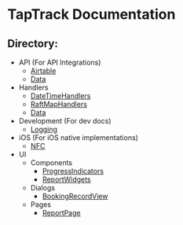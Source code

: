 # TapTrack Documentation

## Directory:
- API (For API Integrations)
  - [Airtable](https://lazy-day-tech.github.io/TapTrackDocs/API/Airtable)
  - [Data](https://lazy-day-tech.github.io/TapTrackDocs/API/Data)
- Handlers
  - [DateTimeHandlers](https://lazy-day-tech.github.io/TapTrackDocs/Handlers/DateTimeHandlers)
  - [RaftMapHandlers](https://lazy-day-tech.github.io/TapTrackDocs/Handlers/RaftMap)
  - [Data](https://lazy-day-tech.github.io/TapTrackDocs/Handlers/Data)
- Development (For dev docs)
  - [Logging](https://lazy-day-tech.github.io/TapTrackDocs/Development/Logging)
- iOS (For iOS native implementations)
  - [NFC](https://lazy-day-tech.github.io/TapTrackDocs/iOS/NFC)
- UI
  - Components
    - [ProgressIndicators](https://lazy-day-tech.github.io/TapTrackDocs/UI/Components/ProgressIndicators)
    - [ReportWidgets](https://lazy-day-tech.github.io/TapTrackDocs/UI/Components/ReportWidgets)
  - Dialogs
    - [BookingRecordView](https://lazy-day-tech.github.io/TapTrackDocs/UI/Dialogs/BookingRecordView)
  - Pages
    - [ReportPage](https://lazy-day-tech.github.io/TapTrackDocs/UI/Pages/ReportPage)